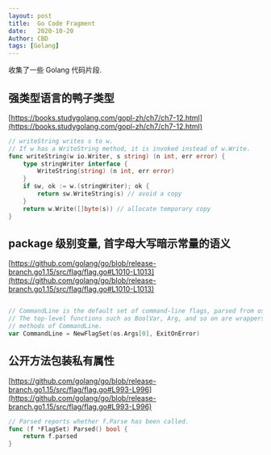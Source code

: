 ```yaml
---
layout: post
title:  Go Code Fragment
date:   2020-10-20
Author: CBD
tags: [Golang]
---
```


收集了一些 Golang 代码片段.

## 强类型语言的鸭子类型

[https://books.studygolang.com/gopl-zh/ch7/ch7-12.html](https://books.studygolang.com/gopl-zh/ch7/ch7-12.html)

```go
// writeString writes s to w.
// If w has a WriteString method, it is invoked instead of w.Write.
func writeString(w io.Writer, s string) (n int, err error) {
    type stringWriter interface {
        WriteString(string) (n int, err error)
    }
    if sw, ok := w.(stringWriter); ok {
        return sw.WriteString(s) // avoid a copy
    }
    return w.Write([]byte(s)) // allocate temporary copy
}
```

## package 级别变量, 首字母大写暗示常量的语义

[https://github.com/golang/go/blob/release-branch.go1.15/src/flag/flag.go#L1010-L1013](https://github.com/golang/go/blob/release-branch.go1.15/src/flag/flag.go#L1010-L1013)

```go

// CommandLine is the default set of command-line flags, parsed from os.Args.
// The top-level functions such as BoolVar, Arg, and so on are wrappers for the
// methods of CommandLine.
var CommandLine = NewFlagSet(os.Args[0], ExitOnError)
```

## 公开方法包装私有属性

[https://github.com/golang/go/blob/release-branch.go1.15/src/flag/flag.go#L993-L996](https://github.com/golang/go/blob/release-branch.go1.15/src/flag/flag.go#L993-L996)

```go
// Parsed reports whether f.Parse has been called.
func (f *FlagSet) Parsed() bool {
	return f.parsed
}
```
